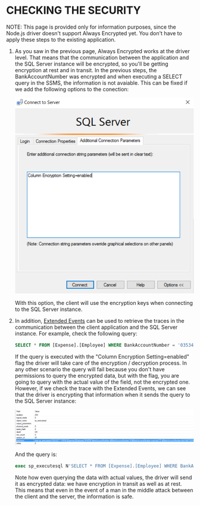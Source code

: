 <page title="Checking the security"/>

CHECKING THE SECURITY
====

NOTE: This page is provided only for information purposes, since the Node.js driver doesn't support Always Encrypted yet. You don't have to apply these steps to the existing application.

1. As you saw in the previous page, Always Encrypted works at the driver level. That means that the communication between the application and the SQL Server instance will be encrypted, so you'll be getting encryption at rest and in transit. In the previous steps, the BankAccountNumber was encrypted and when executing a SELECT query in the SSMS, the information is not avaiable. This can be fixed if we add the following options to the conection:

	![](img/2.1.png)

	With this option, the client will use the encryption keys when connecting to the SQL Server instance.

2. In addition, [Extended Events](https://msdn.microsoft.com/en-us/library/bb630282.aspx) can be used to retrieve the traces in the communication between the client application and the SQL Server instance. For example, check the following query:

	```sql
	SELECT * FROM [Expense].[Employee] WHERE BankAccountNumber = '03534343437867564987904'
	```

	If the query is executed with the "Column Encryption Setting=enabled" flag the driver will take care of the encryption / decryption process. In any other scenario the query will fail because you don't have permissions to query the encrypted data, but with the flag, you are going to query with the actual value of the field, not the encrypted one. However, if we check the trace with the Extended Events, we can see that the driver is encrypting that information when it sends the query to the SQL Server instance:

	![](img/2.2.png)

	And the query is:

	```sql
	exec sp_executesql N'SELECT * FROM [Expense].[Employee] WHERE BankAccountNumber=@BankAccountNumber',N'@BankAccountNumber nvarchar(17)',@BankAccountNumber=0x0140D73D5BC35CB0C64F1D707435FE1E598DF304CE168AC35F6FC914346F759A30CD24FB0E7C5CDBDBBB1693935E1CD59CB3E3E723EF4EB3A450A678E0B6AD235B35FAC6B0AA3A55DBE6C178314EEFC592660C6E7D92D9C2B3CD5016AD13F8D246
	```

	Note how even querying the data with actual values, the driver will send it as encrypted data: we have encryption in transit as well as at rest. This means that even in the event of a man in the middle attack between the client and the server, the information is safe.